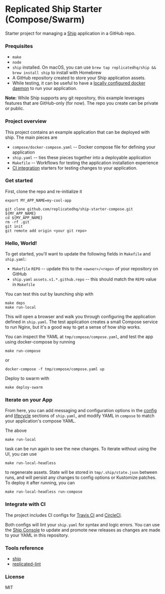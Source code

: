 Replicated Ship Starter (Compose/Swarm)
==================

Starter project for managing a [Ship](https://ship.replicated.com) application in a GitHub repo.

### Prequisites

- `make`
- `node`
- `ship` installed. On macOS, you can use `brew tap replicatedhq/ship && brew install ship` to install with Homebrew
- A GitHub repository created to store your Ship application assets.
- While testing, it can be useful to have a [locally configured docker daemon](https://www.docker.com/products/docker-desktop) to run your application.

**Note:** While Ship supports any git repository, this example leverages features that are GitHub-only (for now). The repo you create can be private or public.

### Project overview

This project contains an example application that can be deployed with ship. The main pieces are

- `compose/docker-compose.yaml` -- Docker compose file for defining your application
- `ship.yaml` -- ties these pieces together into a deployable application
- `Makefile` -- Workflows for testing the application installation experience
- [CI integration](#integrating-with-ci) starters for testing changes to your application.

### Get started

First, clone the repo and re-initialize it

```
export MY_APP_NAME=my-cool-app

git clone github.com/replicatedhq/ship-starter-compose.git ${MY_APP_NAME}
cd ${MY_APP_NAME}
rm -rf .git
git init
git remote add origin <your git repo>
```

### Hello, World!

To get started, you'll want to update the following fields in `Makefile` and `ship.yaml`:

- `Makefile` `REPO` -- update this to the `<owner>/<repo>` of your repository on GitHub
- `ship.yaml` `assets.v1.*.github.repo` -- this should match the `REPO` value in `Makefile`

You can test this out by launching ship with

    make deps
    make run-local

This will open a browser and walk you through configuring the application defined in `ship.yaml`. The test application creates a small Compose service to run Nginx, but it's a good way to get a sense of how ship works.

You can inspect the YAML at `tmp/compose/compose.yaml`, and test the app using docker-compose by running

    make run-compose

or

    docker-compose -f tmp/compose/compose.yaml up

Deploy to swarm with

    make deploy-swarm


### Iterate on your App

From here, you can add messaging and configuration options in the [config](https://ship.replicated.com/reference/config/items/) and [lifecycle](https://ship.replicated.com/reference/lifecycle/overview/) sections of `ship.yaml`, and modify YAML in `compose` to match your application's compose YAML.

The above

    make run-local

task can be run again to see the new changes. To iterate without using the UI, you can use

    make run-local-headless

to regenerate assets. State will be stored in `tmp/.ship/state.json` between runs, and will persist any changes to config options or Kustomize patches. To deploy it after running, you can

    make run-local-headless run-compose

### Integrate with CI

The project includes CI configs for [Travis CI](https://travis-ci.org) and [CircleCI](https://circleci.com).

Both configs will lint your `ship.yaml` for syntax and logic errors. You can use the [Ship Console](https://console.replicated.com/ship) to update and promote new releases as changes are made to your YAML in this repository.

### Tools reference

- [ship](https://github.com/replicatedhq/ship)
- [replicated-lint](https://github.com/replicatedhq/replicated-lint)

### License

MIT
